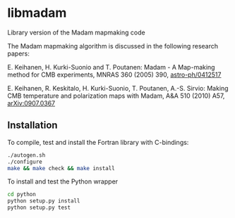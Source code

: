 # libmadam
Library version of the Madam mapmaking code

The Madam mapmaking algorithm is discussed in the following research papers:

E. Keihanen, H. Kurki-Suonio and T. Poutanen: Madam - A Map-making method for CMB experiments, MNRAS 360 (2005) 390, [astro-ph/0412517](https://arxiv.org/abs/astro-ph/0412517)

E. Keihanen, R. Keskitalo, H. Kurki-Suonio, T. Poutanen, A.-S. Sirvio: Making CMB temperature and polarization maps with Madam, A&A 510 (2010) A57, [arXiv:0907.0367](https://arxiv.org/abs/0907.0367)

## Installation

To compile, test and install the Fortran library with C-bindings:
```bash
./autogen.sh
./configure
make && make check && make install
```

To install and test the Python wrapper
```bash
cd python
python setup.py install
python setup.py test
```
